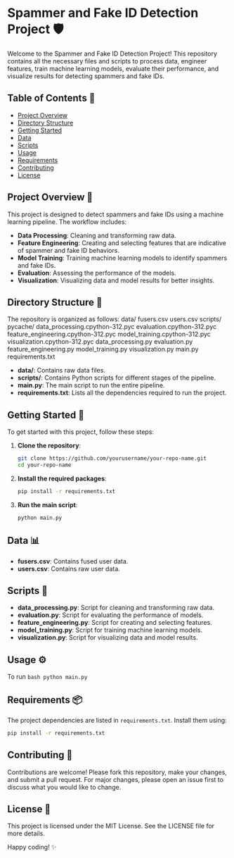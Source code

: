 # Spammer and Fake ID Detection Project 🛡️

Welcome to the Spammer and Fake ID Detection Project! This repository contains all the necessary files and scripts to process data, engineer features, train machine learning models, evaluate their performance, and visualize results for detecting spammers and fake IDs.

## Table of Contents 📑
- [Project Overview](#project-overview)
- [Directory Structure](#directory-structure)
- [Getting Started](#getting-started)
- [Data](#data)
- [Scripts](#scripts)
- [Usage](#usage)
- [Requirements](#requirements)
- [Contributing](#contributing)
- [License](#license)

## Project Overview 🌟

This project is designed to detect spammers and fake IDs using a machine learning pipeline. The workflow includes:

- **Data Processing**: Cleaning and transforming raw data.
- **Feature Engineering**: Creating and selecting features that are indicative of spammer and fake ID behaviors.
- **Model Training**: Training machine learning models to identify spammers and fake IDs.
- **Evaluation**: Assessing the performance of the models.
- **Visualization**: Visualizing data and model results for better insights.

## Directory Structure 📂

The repository is organized as follows:
data/
fusers.csv
users.csv
scripts/
pycache/
data_processing.cpython-312.pyc
evaluation.cpython-312.pyc
feature_engineering.cpython-312.pyc
model_training.cpython-312.pyc
visualization.cpython-312.pyc
data_processing.py
evaluation.py
feature_engineering.py
model_training.py
visualization.py
main.py
requirements.txt


- **data/**: Contains raw data files.
- **scripts/**: Contains Python scripts for different stages of the pipeline.
- **main.py**: The main script to run the entire pipeline.
- **requirements.txt**: Lists all the dependencies required to run the project.

## Getting Started 🚀

To get started with this project, follow these steps:

1. **Clone the repository**:
    ```bash
    git clone https://github.com/yourusername/your-repo-name.git
    cd your-repo-name
    ```

2. **Install the required packages**:
    ```bash
    pip install -r requirements.txt
    ```

3. **Run the main script**:
    ```bash
    python main.py
    ```

## Data 📊

- **fusers.csv**: Contains fused user data.
- **users.csv**: Contains raw user data.

## Scripts 📜

- **data_processing.py**: Script for cleaning and transforming raw data.
- **evaluation.py**: Script for evaluating the performance of models.
- **feature_engineering.py**: Script for creating and selecting features.
- **model_training.py**: Script for training machine learning models.
- **visualization.py**: Script for visualizing data and model results.

## Usage ⚙️
To run 
    ```bash
    python main.py
    ```

## Requirements 📦

The project dependencies are listed in `requirements.txt`. Install them using:
```bash
pip install -r requirements.txt
```
## Contributing 🤝
Contributions are welcome! Please fork this repository, make your changes, and submit a pull request. For major changes, please open an issue first to discuss what you would like to change.

## License 📜
This project is licensed under the MIT License. See the LICENSE file for more details.

Happy coding! ✨
